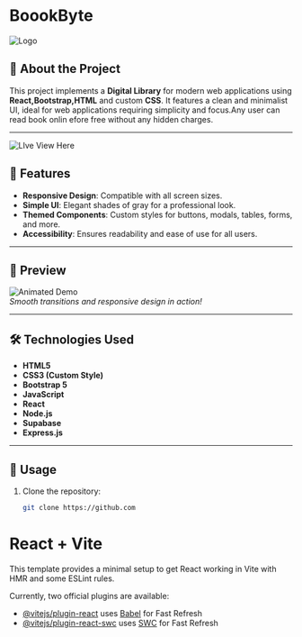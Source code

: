 # BoookByte
![Logo]()
## 🚀 About the Project
This project implements a **Digital Library** for modern web applications using **React,Bootstrap,HTML** and custom **CSS**. It features a clean and minimalist UI, ideal for web applications requiring simplicity and focus.Any user can read book onlin efore free without any hidden charges.

---
![LIve View Here ](http://bookbyte.csproject.org)
## 🎨 Features
- **Responsive Design**: Compatible with all screen sizes.
- **Simple UI**: Elegant shades of gray for a professional look.
- **Themed Components**: Custom styles for buttons, modals, tables, forms, and more.
- **Accessibility**: Ensures readability and ease of use for all users.

---

## 📸 Preview
![Animated Demo](https://user-images.githubusercontent.com/example/demo.gif)  
*Smooth transitions and responsive design in action!*

---

## 🛠️ Technologies Used
- **HTML5**
- **CSS3 (Custom Style)**
- **Bootstrap 5**
- **JavaScript**
- **React**
- **Node.js**
- **Supabase**
- **Express.js**

---

## 📄 Usage
1. Clone the repository:
   ```bash
   git clone https://github.com

# React + Vite

This template provides a minimal setup to get React working in Vite with HMR and some ESLint rules.

Currently, two official plugins are available:

- [@vitejs/plugin-react](https://github.com/vitejs/vite-plugin-react/blob/main/packages/plugin-react/README.md) uses [Babel](https://babeljs.io/) for Fast Refresh
- [@vitejs/plugin-react-swc](https://github.com/vitejs/vite-plugin-react-swc) uses [SWC](https://swc.rs/) for Fast Refresh
#

